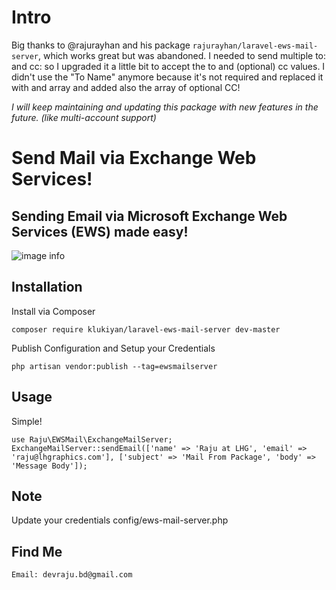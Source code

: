 # Intro
Big thanks to @rajurayhan and his package `rajurayhan/laravel-ews-mail-server`, which works great but was abandoned.
I needed to send multiple to: and cc: so I upgraded it a little bit to accept the to and (optional) cc values.
I didn't use the "To Name" anymore because it's not required and replaced it with and array and added also the array of optional CC!

_I will keep maintaining and updating this package with new features in the future. (like multi-account support)_

# Send Mail via Exchange Web Services!

## Sending Email via Microsoft Exchange Web Services (EWS) made easy! 

![image info](https://upload.wikimedia.org/wikipedia/commons/a/a0/Microsoft_Exchange_logo.svg)
## Installation

Install via Composer

    composer require klukiyan/laravel-ews-mail-server dev-master

Publish Configuration and Setup your Credentials

    php artisan vendor:publish --tag=ewsmailserver

## Usage
Simple! 
  
    use Raju\EWSMail\ExchangeMailServer;
    ExchangeMailServer::sendEmail(['name' => 'Raju at LHG', 'email' => 'raju@lhgraphics.com'], ['subject' => 'Mail From Package', 'body' => 'Message Body']);

## Note     
 Update your credentials config/ews-mail-server.php 
 
## Find Me
	Email: devraju.bd@gmail.com 
